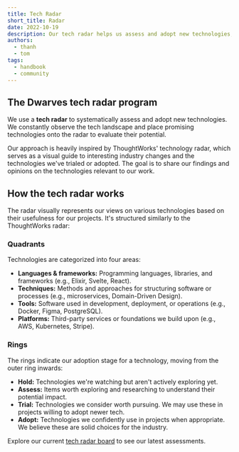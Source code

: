 ```yaml
---
title: Tech Radar
short_title: Radar
date: 2022-10-19
description: Our tech radar helps us assess and adopt new technologies, inspired by ThoughtWorks. Learn about its structure and how we use it.
authors:
  - thanh
  - tom
tags:
  - handbook
  - community
---
```


## The Dwarves tech radar program

We use a **tech radar** to systematically assess and adopt new technologies. We constantly observe the tech landscape and place promising technologies onto the radar to evaluate their potential.

Our approach is heavily inspired by ThoughtWorks' technology radar, which serves as a visual guide to interesting industry changes and the technologies we've trialed or adopted. The goal is to share our findings and opinions on the technologies relevant to our work.

## How the tech radar works

The radar visually represents our views on various technologies based on their usefulness for our projects. It's structured similarly to the ThoughtWorks radar:

### Quadrants

Technologies are categorized into four areas:

* **Languages & frameworks:** Programming languages, libraries, and frameworks (e.g., Elixir, Svelte, React).
* **Techniques:** Methods and approaches for structuring software or processes (e.g., microservices, Domain-Driven Design).
* **Tools:** Software used in development, deployment, or operations (e.g., Docker, Figma, PostgreSQL).
* **Platforms:** Third-party services or foundations we build upon (e.g., AWS, Kubernetes, Stripe).

### Rings

The rings indicate our adoption stage for a technology, moving from the outer ring inwards:

* **Hold:** Technologies we're watching but aren't actively exploring yet.
* **Assess:** Items worth exploring and researching to understand their potential impact.
* **Trial:** Technologies we consider worth pursuing. We may use these in projects willing to adopt newer tech.
* **Adopt:** Technologies we confidently use in projects when appropriate. We believe these are solid choices for the industry.

Explore our current [tech radar board](https://radar.d.foundation/) to see our latest assessments.
